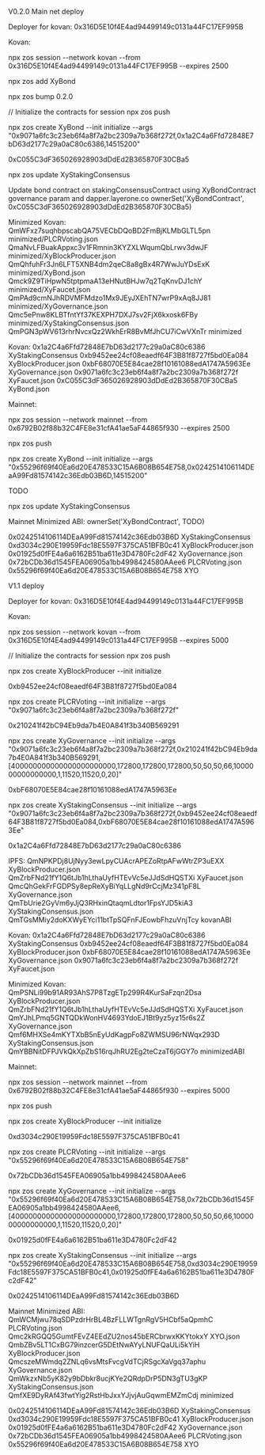 V0.2.0 Main net deploy

Deployer for kovan: 0x316D5E10f4E4ad94499149c0131a44FC17EF995B


Kovan:

npx zos session --network kovan --from 0x316D5E10f4E4ad94499149c0131a44FC17EF995B --expires 2500

npx zos add XyBond

npx zos bump 0.2.0

// Initialize the contracts for session
npx zos push

npx zos create XyBond --init initialize --args "0x9071a6fc3c23eb6f4a8f7a2bc2309a7b368f272f,0x1a2C4a6Ffd72848E7bD63d2177c29a0aC80c6386,14515200"

0xC055C3dF365026928903dDdEd2B365870F30CBa5

npx zos update XyStakingConsensus

Update bond contract on stakingConsensusContract using XyBondContract governance param and dapper.layerone.co
ownerSet('XyBondContract', 0xC055C3dF365026928903dDdEd2B365870F30CBa5)


Minimized Kovan:
QmWFxz7suqhbpscabQA75VECbDQoBD2FmBjKLMbGLTL5pn minimized/PLCRVoting.json
QmaNvLFBuakAppxc3v1FRmnin3KYZXLWqumQbLrwv3dwJF minimized/XyBlockProducer.json
QmQhfuhFr3Jn6LFT5XNB4dm2qeC8a8gBx4R7WwJuYDsExK minimized/XyBond.json
Qmck9Z9TiHpwN5tptpmaA13eHNutBHJw7q2TqKnvDJ1chY minimized/XyFaucet.json
QmPAd9cmNJhRDVMFMdzo1Mx9JEyJXEhTN7wrP9xAq8JJ81 minimized/XyGovernance.json
Qmc5ePnw8KLBTfntYf37KEXPH7DXJ7sv2FjX6kxosk6FBy minimized/XyStakingConsensus.json
QmPGN3pWV613rhrNvcxQz2WkhErR8BvMfJhCU7iCwVXnTr minimized

Kovan:
0x1a2C4a6Ffd72848E7bD63d2177c29a0aC80c6386 XyStakingConsensus
0xb9452ee24cf08eaedf64F3B81f8727f5bd0Ea084 XyBlockProducer.json
0xbF68070E5E84cae28f10161088edA1747A5963Ee XyGovernance.json
0x9071a6fc3c23eb6f4a8f7a2bc2309a7b368f272f XyFaucet.json
0xC055C3dF365026928903dDdEd2B365870F30CBa5 XyBond.json


Mainnet:

npx zos session --network mainnet --from 0x6792B02f88b32C4FE8e31cfA41ae5aF44865f930 --expires 2500

npx zos push

npx zos create XyBond --init initialize --args "0x55296f69f40Ea6d20E478533C15A6B08B654E758,0x0242514106114DEaA99Fd81574142c36Edb03B6D,14515200"

TODO

npx zos update XyStakingConsensus

Mainnet Minimized ABI:
ownerSet('XyBondContract', TODO)


0x0242514106114DEaA99Fd81574142c36Edb03B6D XyStakingConsensus
0xd3034c290E19959Fdc18E5597F375CA51BFB0c41 XyBlockProducer.json
0x01925d0fFE4a6a6162B51ba611e3D4780Fc2dF42 XyGovernance.json
0x72bCDb36d1545FEA06905a1bb4998424580AAee6 PLCRVoting.json
0x55296f69f40Ea6d20E478533C15A6B08B654E758 XYO


V1.1 deploy

Deployer for kovan: 0x316D5E10f4E4ad94499149c0131a44FC17EF995B


Kovan:

npx zos session --network kovan --from 0x316D5E10f4E4ad94499149c0131a44FC17EF995B --expires 5000

// Initialize the contracts for session
npx zos push

npx zos create XyBlockProducer --init initialize

0xb9452ee24cf08eaedf64F3B81f8727f5bd0Ea084

npx zos create PLCRVoting --init initialize --args "0x9071a6fc3c23eb6f4a8f7a2bc2309a7b368f272f"

0x210241f42bC94Eb9da7b4E0A841f3b340B569291

npx zos create XyGovernance --init initialize --args "0x9071a6fc3c23eb6f4a8f7a2bc2309a7b368f272f,0x210241f42bC94Eb9da7b4E0A841f3b340B569291,[400000000000000000000000,172800,172800,172800,50,50,50,66,1000000000000000,1,11520,11520,0,20]"

0xbF68070E5E84cae28f10161088edA1747A5963Ee

npx zos create XyStakingConsensus --init initialize --args "0x9071a6fc3c23eb6f4a8f7a2bc2309a7b368f272f,0xb9452ee24cf08eaedf64F3B81f8727f5bd0Ea084,0xbF68070E5E84cae28f10161088edA1747A5963Ee"

0x1a2C4a6Ffd72848E7bD63d2177c29a0aC80c6386

IPFS:
QmNPKPDj8UjNyy3ewLpyCUAcrAPEZoRtpAFwWtrZP3uEXX XyBlockProducer.json
QmZrbFNd21fY1Q6tJb1hLthaUyfHTEvVc5eJJdSdHQSTXi XyFaucet.json
QmcQhGekFrFGDPSy8epReXyBiYqLLgNd9rCcjMz341pF8L XyGovernance.json
QmTbUrie2GyVm6yJjQ3RHxinQtaqmLdtor1FpsYJD5kiA3 XyStakingConsensus.json
QmTGsMMiy2doKXWyEYci11btTpSQFnFJEowbFhzuVnjTcy kovanABI

Kovan:
0x1a2C4a6Ffd72848E7bD63d2177c29a0aC80c6386 XyStakingConsensus
0xb9452ee24cf08eaedf64F3B81f8727f5bd0Ea084 XyBlockProducer.json
0xbF68070E5E84cae28f10161088edA1747A5963Ee XyGovernance.json
0x9071a6fc3c23eb6f4a8f7a2bc2309a7b368f272f XyFaucet.json

Minimized Kovan:
QmPSNLi99b91AR93AhS7P8TzgETp299R4KurSaFzqn2Dsa XyBlockProducer.json
QmZrbFNd21fY1Q6tJb1hLthaUyfHTEvVc5eJJdSdHQSTXi XyFaucet.json
QmYJhLPmq5GNTQDkWonHV4693YdoEJ1Bt9yz5yz15r6s2Z XyGovernance.json
Qmf6MHXSe4mKYTXbB5nEyUdKagpFo8ZWMSU96rNWqx293D XyStakingConsensus.json
QmYBBNitDFPJVkQkXpZbS16rqJhRU2Eg2teCzaT6jGGY7o minimizedABI

Mainnet:

npx zos session --network mainnet --from 0x6792B02f88b32C4FE8e31cfA41ae5aF44865f930 --expires 5000

npx zos push

npx zos create XyBlockProducer --init initialize

0xd3034c290E19959Fdc18E5597F375CA51BFB0c41

npx zos create PLCRVoting --init initialize --args "0x55296f69f40Ea6d20E478533C15A6B08B654E758"

0x72bCDb36d1545FEA06905a1bb4998424580AAee6

npx zos create XyGovernance --init initialize --args "0x55296f69f40Ea6d20E478533C15A6B08B654E758,0x72bCDb36d1545FEA06905a1bb4998424580AAee6,[400000000000000000000000,172800,172800,172800,50,50,50,66,1000000000000000,1,11520,11520,0,20]"

0x01925d0fFE4a6a6162B51ba611e3D4780Fc2dF42

npx zos create XyStakingConsensus --init initialize --args "0x55296f69f40Ea6d20E478533C15A6B08B654E758,0xd3034c290E19959Fdc18E5597F375CA51BFB0c41,0x01925d0fFE4a6a6162B51ba611e3D4780Fc2dF42"

0x0242514106114DEaA99Fd81574142c36Edb03B6D

Mainnet Minimized ABI:
QmWCMjwu78qSDPzdrHrBL4BzFLLWTgnRgV5HCbf5aQpmhC PLCRVoting.json
Qmc2kRGQQ5GumtFEvZ4EEdZU2nos45bERCbrwxKKYtokxY XYO.json
QmbZBv5LT1CxBG79inzcerG5DEtNwAYyLNUFQaULi5kYiH XyBlockProducer.json
QmcszeMWmdq2ZNLq6vsMtsFvcgVdTCjRSgcXaVgq37aphu XyGovernance.json
QmWkzxNb5yK82y9bDbkr8ucjKYe2QRdpDrP5DN3gTU3gKP XyStakingConsensus.json
QmfXE9DyRAf43fwtYig2RstHbJxxYJjvjAuGqwmEMZmCdj minimized

0x0242514106114DEaA99Fd81574142c36Edb03B6D XyStakingConsensus
0xd3034c290E19959Fdc18E5597F375CA51BFB0c41 XyBlockProducer.json
0x01925d0fFE4a6a6162B51ba611e3D4780Fc2dF42 XyGovernance.json
0x72bCDb36d1545FEA06905a1bb4998424580AAee6 PLCRVoting.json
0x55296f69f40Ea6d20E478533C15A6B08B654E758 XYO

